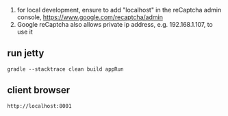 1. for local development, ensure to add "localhost" in the reCaptcha admin console, https://www.google.com/recaptcha/admin
2. Google reCaptcha also allows private ip address, e.g. 192.168.1.107, to use it

## run jetty
```
gradle --stacktrace clean build appRun 
```
## client browser
```
http://localhost:8001 
```


